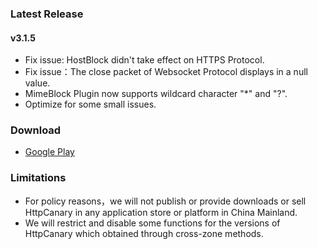 ### Latest Release

#### v3.1.5
- Fix issue: HostBlock didn't take effect on HTTPS Protocol.
- Fix issue：The close packet of Websocket Protocol displays in a null value.
- MimeBlock Plugin now supports wildcard character "*" and "?".
- Optimize for some small issues.


### Download

- [Google Play](https://play.google.com/store/apps/details?id=com.guoshi.httpcanary)


### Limitations
- For policy reasons，we will not publish or provide downloads or sell HttpCanary in any application store or platform in China Mainland.
- We will restrict and disable some functions for the versions of HttpCanary which obtained through cross-zone methods.
